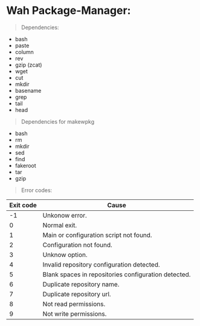 # Wah Package-Manager:

> Dependencies:
* bash
* paste
* column
* rev
* gzip (zcat)
* wget
* cut
* mkdir
* basename
* grep
* tail
* head

> Dependencies for makewpkg
* bash
* rm
* mkdir
* sed
* find
* fakeroot
* tar
* gzip

> Error codes:

| Exit code	| Cause							|
| ---		| ---							|
| -1		| Unkonow error.					|
| 0		| Normal exit.						|
| 1		| Main or configuration script not found.		|
| 2		| Configuration not found.				|
| 3		| Unknow option.					|
| 4		| Invalid repository configuration detected.		|
| 5		| Blank spaces in repositories configuration detected.	|
| 6		| Duplicate repository name.				|
| 7		| Duplicate repository url.				|
| 8		| Not read permissions.					|
| 9		| Not write permissions.				|
